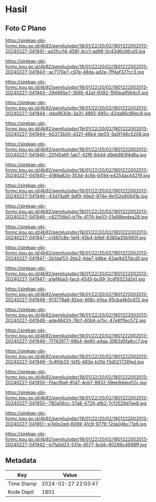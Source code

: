 # Hasil

## Foto C Plano

https://sirekap-obj-formc.kpu.go.id/4b92/pemilu/pdpr/18/01/22/20/02/1801222002013-20240227-041941--ad2fcc14-456f-4cc1-ad98-0c43d6cb6ce5.jpg

https://sirekap-obj-formc.kpu.go.id/4b92/pemilu/pdpr/18/01/22/20/02/1801222002013-20240227-041943--ac7170e7-c97e-48da-ad2e-7ff4af327cc3.jpg

https://sirekap-obj-formc.kpu.go.id/4b92/pemilu/pdpr/18/01/22/20/02/1801222002013-20240227-041943--294965e7-3685-42a1-9392-195fea9564c0.jpg

https://sirekap-obj-formc.kpu.go.id/4b92/pemilu/pdpr/18/01/22/20/02/1801222002013-20240227-041944--d4a9630b-3a31-4885-885c-42da86c89ec8.jpg

https://sirekap-obj-formc.kpu.go.id/4b92/pemilu/pdpr/18/01/22/20/02/1801222002013-20240227-041944--b5372b00-d321-46b4-bb03-3a5f146c5208.jpg

https://sirekap-obj-formc.kpu.go.id/4b92/pemilu/pdpr/18/01/22/20/02/1801222002013-20240227-041945--20145e6f-1ab7-42f6-84dd-d9eb983f4d6a.jpg

https://sirekap-obj-formc.kpu.go.id/4b92/pemilu/pdpr/18/01/22/20/02/1801222002013-20240227-041945--4189a82d-353d-4c6b-b59d-e4254ac44219.jpg

https://sirekap-obj-formc.kpu.go.id/4b92/pemilu/pdpr/18/01/22/20/02/1801222002013-20240227-041946--43d74a9f-9df9-49e0-874e-9e102e90641b.jpg

https://sirekap-obj-formc.kpu.go.id/4b92/pemilu/pdpr/18/01/22/20/02/1801222002013-20240227-041946--c62756b0-b7fe-4179-be03-01a98bedea28.jpg

https://sirekap-obj-formc.kpu.go.id/4b92/pemilu/pdpr/18/01/22/20/02/1801222002013-20240227-041947--c1487c8e-1ef4-45b4-b6bf-8380a30b960f.jpg

https://sirekap-obj-formc.kpu.go.id/4b92/pemilu/pdpr/18/01/22/20/02/1801222002013-20240227-041947--2b1daf53-2bb2-4da7-b8be-42ae9d37dcd5.jpg

https://sirekap-obj-formc.kpu.go.id/4b92/pemilu/pdpr/18/01/22/20/02/1801222002013-20240227-041947--a1af4ba3-facd-45d3-bc89-3cdf9322d2e1.jpg

https://sirekap-obj-formc.kpu.go.id/4b92/pemilu/pdpr/18/01/22/20/02/1801222002013-20240227-041948--913778a8-82ed-468c-b1ea-95cba4b0c612.jpg

https://sirekap-obj-formc.kpu.go.id/4b92/pemilu/pdpr/18/01/22/20/02/1801222002013-20240227-041948--ade48433-78cf-40b9-a7bc-47e8f1fec572.jpg

https://sirekap-obj-formc.kpu.go.id/4b92/pemilu/pdpr/18/01/22/20/02/1801222002013-20240227-041949--7f742977-98b4-4e60-a4aa-3983d5fa8cc7.jpg

https://sirekap-obj-formc.kpu.go.id/4b92/pemilu/pdpr/18/01/22/20/02/1801222002013-20240227-041949--1c4f0b33-1d15-483e-b2fd-f3d021726fed.jpg

https://sirekap-obj-formc.kpu.go.id/4b92/pemilu/pdpr/18/01/22/20/02/1801222002013-20240227-041950--f0acf8a9-81d7-4cb7-9932-59ee9dded12c.jpg

https://sirekap-obj-formc.kpu.go.id/4b92/pemilu/pdpr/18/01/22/20/02/1801222002013-20240227-041950--780a56cc-37a8-4729-afb2-7cf2529d7ee8.jpg

https://sirekap-obj-formc.kpu.go.id/4b92/pemilu/pdpr/18/01/22/20/02/1801222002013-20240227-041951--e7e0e2ed-6089-41c9-9779-12da04bc71e6.jpg

https://sirekap-obj-formc.kpu.go.id/4b92/pemilu/pdpr/18/01/22/20/02/1801222002013-20240227-041942--b7fa0d23-531e-4577-bcbb-80269c4698ff.jpg


## Metadata

| Key        | Value               |
| ---------- | ------------------- |
| Time Stamp | 2024-02-27 22:03:47 |
| Kode Dapil | 1801                |




